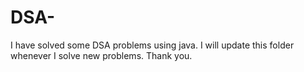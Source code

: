 # DSA-
I have solved some DSA problems using java. I will update this folder whenever I solve new problems.
Thank you.
